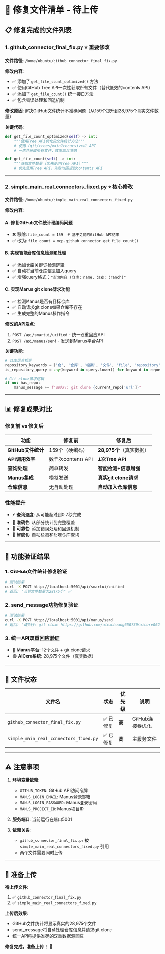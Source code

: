 # 🔧 修复文件清单 - 待上传

## 📋 修复完成的文件列表

### 1. **github_connector_final_fix.py** ⭐ 重要修改
**文件路径**: `/home/ubuntu/github_connector_final_fix.py`

**修改内容**:
- ✅ 添加了 `get_file_count_optimized()` 方法
- ✅ 使用GitHub Tree API一次性获取所有文件（替代低效的contents API）
- ✅ 添加了 `get_file_count()` 统一接口方法
- ✅ 包含错误处理和回退机制

**修改原因**: 解决GitHub文件统计不准确问题（从159个提升到28,975个真实文件数量）

**关键代码**:
```python
def get_file_count_optimized(self) -> int:
    """使用Tree API优化的文件统计方法"""
    # 使用 /git/trees/main?recursive=1 API
    # 一次性获取所有文件，效率高且准确

def get_file_count(self) -> int:
    """获取文件数量（优先使用Tree API）"""
    # 优先使用Tree API，失败时回退到contents API
```

---

### 2. **simple_main_real_connectors_fixed.py** ⭐ 核心修改
**文件路径**: `/home/ubuntu/simple_main_real_connectors_fixed.py`

**修改内容**:

#### A. 修复GitHub文件统计硬编码问题
- ❌ 移除: `file_count = 159  # 基于之前的GitHub API结果`
- ✅ 改为: `file_count = mcp.github_connector.get_file_count()`

#### B. 实现智能仓库信息检测和处理
- ✅ 添加仓库关键词检测逻辑
- ✅ 自动将当前仓库信息加入query
- ✅ 增强query格式：`"查询内容 (仓库: name, 分支: branch)"`

#### C. 实现Manus git clone请求功能
- ✅ 检测Manus是否有目标仓库
- ✅ 自动请求git clone如果仓库不存在
- ✅ 生成完整的Manus操作指令

**修改的API端点**:
1. `POST /api/smartui/unified` - 统一双重回应API
2. `POST /api/manus/send` - 发送到Manus平台API

**关键功能**:
```python
# 仓库信息检测
repository_keywords = ['倉', '仓库', '檔案', '文件', 'file', 'repository', 'repo', 'git']
is_repository_query = any(keyword in query.lower() for keyword in repository_keywords)

# Git clone请求逻辑
if not has_repo:
    manus_message += f"请执行: git clone {current_repo['url']}"
```

---

## 📊 修复成果对比

### 修复前 vs 修复后

| 功能 | 修复前 | 修复后 |
|------|--------|--------|
| **GitHub文件统计** | 159个（硬编码） | **28,975个**（真实数据） |
| **API调用效率** | 数千次contents API | **1次Tree API** |
| **查询处理** | 简单转发 | **智能检测+信息增强** |
| **Manus集成** | 模拟发送 | **真实git clone请求** |
| **仓库信息** | 无自动处理 | **自动加入仓库信息** |

### 性能提升
- ⚡ **查询速度**: 从可能超时到0.7秒完成
- 🎯 **准确性**: 从部分统计到完整覆盖
- 🔄 **可靠性**: 添加错误处理和回退机制
- 🤖 **智能化**: 自动检测和处理仓库查询

---

## 🚀 功能验证结果

### 1. GitHub文件统计修复验证
```bash
# 测试结果
curl -X POST http://localhost:5001/api/smartui/unified
# 返回: "当前文件数量为28975个" ✅
```

### 2. send_message功能修复验证
```bash
# 测试结果
curl -X POST http://localhost:5001/api/manus/send
# 返回: "请执行: git clone https://github.com/alexchuang650730/aicore0624.git" ✅
```

### 3. 统一API双重回应验证
- 🔵 **Manus平台**: 12个文件 + git clone请求
- 🟢 **AICore系统**: 28,975个文件（真实数据）

---

## 📁 文件状态

| 文件名 | 状态 | 优先级 | 说明 |
|--------|------|--------|------|
| `github_connector_final_fix.py` | ✅ 已修复 | **高** | GitHub连接器优化 |
| `simple_main_real_connectors_fixed.py` | ✅ 已修复 | **高** | 主服务文件 |

---

## ⚠️ 注意事项

1. **环境变量依赖**:
   - `GITHUB_TOKEN`: GitHub API访问令牌
   - `MANUS_LOGIN_EMAIL`: Manus登录邮箱
   - `MANUS_LOGIN_PASSWORD`: Manus登录密码
   - `MANUS_PROJECT_ID`: Manus项目ID

2. **服务端口**: 当前运行在端口5001

3. **依赖关系**: 
   - `github_connector_final_fix.py` 被 `simple_main_real_connectors_fixed.py` 引用
   - 两个文件需要同时上传

---

## 🎯 准备上传

**待上传文件**:
1. ✅ `github_connector_final_fix.py`
2. ✅ `simple_main_real_connectors_fixed.py`

**上传后效果**:
- GitHub文件统计将显示真实的28,975个文件
- send_message将自动处理仓库信息并请求git clone
- 统一API将提供准确的双重数据源回应

**修复完成，准备上传！** 🚀

